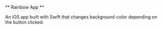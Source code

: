 ** Rainbow App **

An iOS app built with Swift that changes background-color depending on the button clicked.